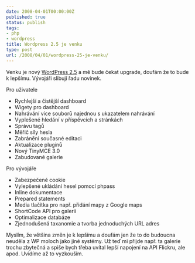 ```yaml
---
date: 2008-04-01T00:00:00Z
published: true
status: publish
tags:
- php
- wordpress
title: Wordpress 2.5 je venku
type: post
url: /2008/04/01/wordpress-25-je-venku/
---
```


<p>Venku je nový <a href="http://wordpress.org/">WordPress 2.5</a> a mě bude čekat upgrade, doufám že to bude k lepšímu. Vývojáři slibují řadu novinek.</p>  <p>Pro uživatele</p>  <ul>   <li>Rychlejší a čistější dashboard </li>    <li>Wigety pro dashboard </li>    <li>Nahrávání více souborů najednou s ukazatelem nahrávání </li>    <li>Vyplešené hledání v příspěvcích a stránkách </li>    <li>Správu tagů </li>    <li>Měřič síly hesla </li>    <li>Zabránění současné editaci </li>    <li>Aktualizace pluginů </li>    <li>Nový TinyMCE 3.0 </li>    <li>Zabudované galerie </li> </ul>  <p>Pro vývojáře</p>  <ul>   <li>Zabezpečené cookie </li>    <li>Vylepšené ukládání hesel pomocí phpass </li>    <li>Inline dokumentace </li>    <li>Prepared statements </li>    <li>Media tlačítka pro např. přidání mapy z Google maps </li>    <li>ShortCode API pro galerii </li>    <li>Optimalizace databáze </li>    <li>Zjednodušená taxanomie a tvorba jednoduchých URL adres </li> </ul>  <p>Myslím, že většina změn je k lepšímu a doufám jen že to do budoucna neuděla z WP moloch jako jiné systémy. Už teď mi přijde např. ta galerie trochu zbytečná a spiše bych třeba uvítal lepší napojení na API Flickru, ale apod. Uvidíme až to vyzkouším.</p>
